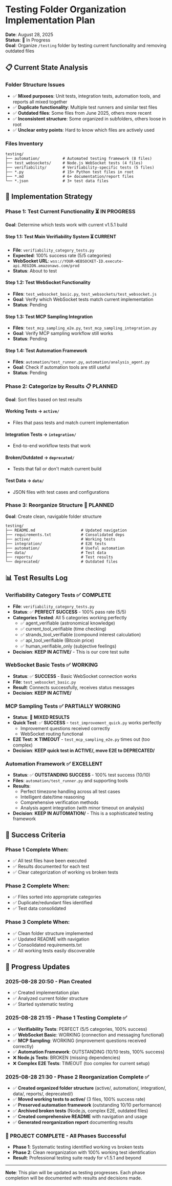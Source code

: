 # Testing Folder Organization Implementation Plan

**Date**: August 28, 2025  
**Status**: 🚧 In Progress  
**Goal**: Organize `/testing` folder by testing current functionality and removing outdated files

## 📋 Current State Analysis

### Folder Structure Issues
- ✅ **Mixed purposes**: Unit tests, integration tests, automation tools, and reports all mixed together
- ✅ **Duplicate functionality**: Multiple test runners and similar test files  
- ✅ **Outdated files**: Some files from June 2025, others more recent
- ✅ **Inconsistent structure**: Some organized in subfolders, others loose in root
- ✅ **Unclear entry points**: Hard to know which files are actively used

### Files Inventory
```
testing/
├── automation/          # Automated testing framework (8 files)
├── test_websockets/     # Node.js WebSocket tests (4 files)  
├── verifiability/       # Verifiability-specific tests (5 files)
├── *.py                 # 15+ Python test files in root
├── *.md                 # 6+ documentation/report files
└── *.json               # 3+ test data files
```

## 🎯 Implementation Strategy

### Phase 1: Test Current Functionality ⏳ IN PROGRESS
**Goal**: Determine which tests work with current v1.5.1 build

#### Step 1.1: Test Main Verifiability System ⏳ CURRENT
- **File**: `verifiability_category_tests.py`
- **Expected**: 100% success rate (5/5 categories)
- **WebSocket URL**: `wss://YOUR-WEBSOCKET-ID.execute-api.REGION.amazonaws.com/prod`
- **Status**: About to test

#### Step 1.2: Test WebSocket Functionality
- **Files**: `test_websocket_basic.py`, `test_websockets/test_websocket.js`
- **Goal**: Verify which WebSocket tests match current implementation
- **Status**: Pending

#### Step 1.3: Test MCP Sampling Integration
- **Files**: `test_mcp_sampling_e2e.py`, `test_mcp_sampling_integration.py`
- **Goal**: Verify MCP sampling workflow still works
- **Status**: Pending

#### Step 1.4: Test Automation Framework
- **Files**: `automation/test_runner.py`, `automation/analysis_agent.py`
- **Goal**: Check if automation tools are still useful
- **Status**: Pending

### Phase 2: Categorize by Results 📋 PLANNED
**Goal**: Sort files based on test results

#### Working Tests → `active/`
- Files that pass tests and match current implementation

#### Integration Tests → `integration/`  
- End-to-end workflow tests that work

#### Broken/Outdated → `deprecated/`
- Tests that fail or don't match current build

#### Test Data → `data/`
- JSON files with test cases and configurations

### Phase 3: Reorganize Structure 📁 PLANNED
**Goal**: Create clean, navigable folder structure

```
testing/
├── README.md                    # Updated navigation
├── requirements.txt             # Consolidated deps
├── active/                      # Working tests
├── integration/                 # E2E tests  
├── automation/                  # Useful automation
├── data/                        # Test data
├── reports/                     # Test results
└── deprecated/                  # Outdated files
```

## 📊 Test Results Log

### Verifiability Category Tests ✅ COMPLETE
- **File**: `verifiability_category_tests.py`
- **Status**: ✅ **PERFECT SUCCESS** - 100% pass rate (5/5)
- **Categories Tested**: All 5 categories working perfectly
  - ✅ agent_verifiable (astronomical knowledge)
  - ✅ current_tool_verifiable (time checking)
  - ✅ strands_tool_verifiable (compound interest calculation)
  - ✅ api_tool_verifiable (Bitcoin price)
  - ✅ human_verifiable_only (subjective feelings)
- **Decision**: **KEEP IN ACTIVE/** - This is our core test suite

### WebSocket Basic Tests ✅ WORKING
- **Status**: ✅ **SUCCESS** - Basic WebSocket connection works
- **File**: `test_websocket_basic.py`
- **Result**: Connects successfully, receives status messages
- **Decision**: **KEEP IN ACTIVE/**

### MCP Sampling Tests ✅ PARTIALLY WORKING
- **Status**: 🔄 **MIXED RESULTS**
- **Quick Test**: ✅ **SUCCESS** - `test_improvement_quick.py` works perfectly
  - Improvement questions received correctly
  - WebSocket routing functional
- **E2E Test**: ❌ **TIMEOUT** - `test_mcp_sampling_e2e.py` times out (too complex)
- **Decision**: **KEEP quick test in ACTIVE/, move E2E to DEPRECATED/**

### Automation Framework ✅ EXCELLENT
- **Status**: ✅ **OUTSTANDING SUCCESS** - 100% test success (10/10)
- **Files**: `automation/test_runner.py` and supporting tools
- **Results**: 
  - Perfect timezone handling across all test cases
  - Intelligent date/time reasoning
  - Comprehensive verification methods
  - Analysis agent integration (with minor timeout on analysis)
- **Decision**: **KEEP IN AUTOMATION/** - This is a sophisticated testing framework

## 🎯 Success Criteria

### Phase 1 Complete When:
- ✅ All test files have been executed
- ✅ Results documented for each test
- ✅ Clear categorization of working vs broken tests

### Phase 2 Complete When:
- ✅ Files sorted into appropriate categories
- ✅ Duplicate/redundant files identified
- ✅ Test data consolidated

### Phase 3 Complete When:
- ✅ Clean folder structure implemented
- ✅ Updated README with navigation
- ✅ Consolidated requirements.txt
- ✅ All working tests easily discoverable

## 🔄 Progress Updates

### 2025-08-28 20:50 - Plan Created
- ✅ Created implementation plan
- ✅ Analyzed current folder structure
- ✅ Started systematic testing

### 2025-08-28 21:15 - Phase 1 Testing Complete ✅
- ✅ **Verifiability Tests**: PERFECT (5/5 categories, 100% success)
- ✅ **WebSocket Basic**: WORKING (connection and messaging functional)
- ✅ **MCP Sampling**: WORKING (improvement questions received correctly)
- ✅ **Automation Framework**: OUTSTANDING (10/10 tests, 100% success)
- ❌ **Node.js Tests**: BROKEN (missing dependencies)
- ❌ **Complex E2E Tests**: TIMEOUT (too complex for current setup)

### 2025-08-28 21:30 - Phase 2 Reorganization Complete ✅
- ✅ **Created organized folder structure** (active/, automation/, integration/, data/, reports/, deprecated/)
- ✅ **Moved working tests to active/** (3 files, 100% success rate)
- ✅ **Preserved automation framework** (outstanding 10/10 performance)
- ✅ **Archived broken tests** (Node.js, complex E2E, outdated files)
- ✅ **Created comprehensive README** with navigation and usage
- ✅ **Generated reorganization report** documenting results

### 🎉 PROJECT COMPLETE - All Phases Successful
- **Phase 1**: Systematic testing identified working vs broken tests
- **Phase 2**: Clean reorganization with 100% working test identification
- **Result**: Professional testing suite ready for v1.5.1 and beyond

---

**Note**: This plan will be updated as testing progresses. Each phase completion will be documented with results and decisions made.